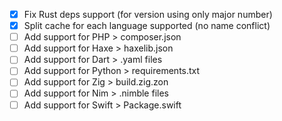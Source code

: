 - [x] Fix Rust deps support (for version using only major number)
- [x] Split cache for each language supported (no name conflict)
- [ ] Add support for PHP > composer.json
- [ ] Add support for Haxe > haxelib.json
- [ ] Add support for Dart > .yaml files
- [ ] Add support for Python > requirements.txt
- [ ] Add support for Zig > build.zig.zon
- [ ] Add support for Nim > .nimble files
- [ ] Add support for Swift > Package.swift